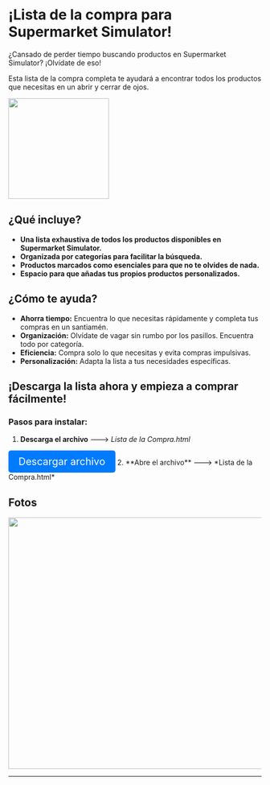 # ¡Lista de la compra para Supermarket Simulator!

¿Cansado de perder tiempo buscando productos en Supermarket Simulator? ¡Olvídate de eso!

Esta lista de la compra completa te ayudará a encontrar todos los productos que necesitas en un abrir y cerrar de ojos.

<img src="https://github.com/Fedes10/Mi-propia-IA/blob/Inicio/_65d2ab48-27da-4fff-bdb0-c85b8e739104.jpg" width="200" height="200">


## ¿Qué incluye? 

- **Una lista exhaustiva de todos los productos disponibles en Supermarket Simulator.**
- **Organizada por categorías para facilitar la búsqueda.**
- **Productos marcados como esenciales para que no te olvides de nada.**
- **Espacio para que añadas tus propios productos personalizados.**


## ¿Cómo te ayuda?

- **Ahorra tiempo:** Encuentra lo que necesitas rápidamente y completa tus compras en un santiamén.
- **Organización:** Olvídate de vagar sin rumbo por los pasillos. Encuentra todo por categoría.
- **Eficiencia:** Compra solo lo que necesitas y evita compras impulsivas.
- **Personalización:** Adapta la lista a tus necesidades específicas.

## ¡Descarga la lista ahora y empieza a comprar fácilmente!

### Pasos para instalar:

1. **Descarga el archivo** ---> *Lista de la Compra.html*
<a href="https://github.com/usuario/repositorio/raw/main/ruta/al/archivo.zip" style="display: inline-block; padding: 10px 20px; font-size: 20px; color: white; background-color: #007bff; text-align: center; text-decoration: none; border-radius: 5px;">
  Descargar archivo
</a>
2. **Abre el archivo** ---> *Lista de la Compra.html*


## Fotos

<img src="https://github.com/Fedes10/Mi-propia-IA/blob/Inicio/Foto-Web-Ejemplo.png" width="780" height="500">

---

